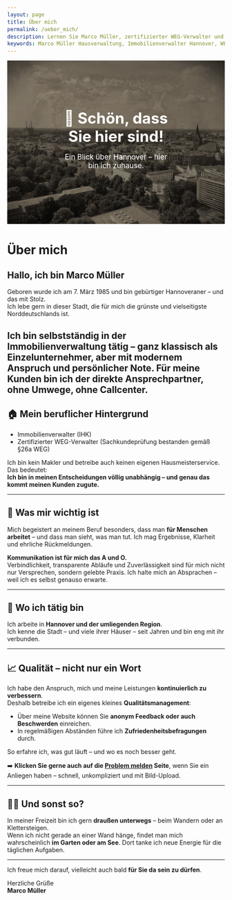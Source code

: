 ```yaml
---
layout: page
title: Über mich
permalink: /ueber_mich/
description: Lernen Sie Marco Müller, zertifizierter WEG-Verwalter und Immobilienverwalter (IHK) aus Hannover, persönlich kennen. Mit Herz, Verstand und Erfahrung steht er für transparente und zuverlässige Hausverwaltung in Hannover und Umgebung.
keywords: Marco Müller Hausverwaltung, Immobilienverwalter Hannover, WEG-Verwalter Hannover, zertifizierter Hausverwalter, Immobilienverwaltung mit Qualität, persönliche Hausverwaltung Hannover, Hausverwalter ohne Makler, Hausverwalter Hannover privat, unabhängiger Immobilienverwalter, Hausverwaltung mit Feedbacksystem
---
```


<div style="position: relative; text-align: center; color: white; margin-bottom: 30px;">

  <img src="/assets/img/linden_sepia.jpg" alt="Blick über Hannover in Richtung Linden – Sepia-Stil" style="width: 100%; max-height: 400px; object-fit: cover; filter: brightness(60%);">

  <div style="position: absolute; top: 50%; left: 50%; transform: translate(-50%, -50%);">
    <h1 style="font-size: 2.5em; margin: 0;">👋 Schön, dass Sie hier sind!</h1>
    <p style="font-size: 1.2em;">Ein Blick über Hannover – hier bin ich zuhause.</p>
  </div>

</div>

# Über mich

## Hallo, ich bin Marco Müller

Geboren wurde ich am 7. März 1985 und bin gebürtiger Hannoveraner – und das mit Stolz.  
Ich lebe gern in dieser Stadt, die für mich die grünste und vielseitigste Norddeutschlands ist.

Ich bin selbstständig in der Immobilienverwaltung tätig – ganz klassisch als Einzelunternehmer, aber mit modernem Anspruch und persönlicher Note. Für meine Kunden bin ich der direkte Ansprechpartner, ohne Umwege, ohne Callcenter.
---

## 🏠 Mein beruflicher Hintergrund

- Immobilienverwalter (IHK)
- Zertifizierter WEG-Verwalter (Sachkundeprüfung bestanden gemäß §26a WEG)

Ich bin kein Makler und betreibe auch keinen eigenen Hausmeisterservice. Das bedeutet:  
**Ich bin in meinen Entscheidungen völlig unabhängig – und genau das kommt meinen Kunden zugute.**

---

## 💬 Was mir wichtig ist

Mich begeistert an meinem Beruf besonders, dass man **für Menschen arbeitet** – und dass man sieht, was man tut. Ich mag Ergebnisse, Klarheit und ehrliche Rückmeldungen.

**Kommunikation ist für mich das A und O.**  
Verbindlichkeit, transparente Abläufe und Zuverlässigkeit sind für mich nicht nur Versprechen, sondern gelebte Praxis. Ich halte mich an Absprachen – weil ich es selbst genauso erwarte.

---

## 📍 Wo ich tätig bin

Ich arbeite in **Hannover und der umliegenden Region**.  
Ich kenne die Stadt – und viele ihrer Häuser – seit Jahren und bin eng mit ihr verbunden.

---

## 📈 Qualität – nicht nur ein Wort

Ich habe den Anspruch, mich und meine Leistungen **kontinuierlich zu verbessern**.  
Deshalb betreibe ich ein eigenes kleines **Qualitätsmanagement**:

- Über meine Website können Sie **anonym Feedback oder auch Beschwerden** einreichen.
- In regelmäßigen Abständen führe ich **Zufriedenheitsbefragungen** durch.

So erfahre ich, was gut läuft – und wo es noch besser geht.

➡️ **Klicken Sie gerne auch auf die [Problem melden](problem-melden.html) Seite**, wenn Sie ein Anliegen haben – schnell, unkompliziert und mit Bild-Upload.

---

## 🧗‍♂️ Und sonst so?

In meiner Freizeit bin ich gern **draußen unterwegs** – beim Wandern oder an Klettersteigen.  
Wenn ich nicht gerade an einer Wand hänge, findet man mich wahrscheinlich **im Garten oder am See**. Dort tanke ich neue Energie für die täglichen Aufgaben.

---

Ich freue mich darauf, vielleicht auch bald **für Sie da sein zu dürfen**.

Herzliche Grüße  
**Marco Müller**
